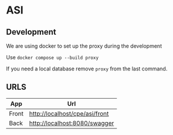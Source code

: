# ASI

## Development

We are using docker to set up the proxy during the development

Use `docker compose up --build proxy`

If you need a local database remove `proxy` from the last command.

## URLS

App   | Url                                                              |
------|------------------------------------------------------------------|
Front | [http://localhost/cpe/asi/front]("http://localhost/cpe/asi/front")|
Back  | [http://localhost:8080/swagger]("http://localhost:8080/swagger") |

